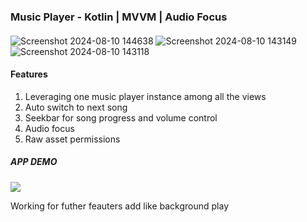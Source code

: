 ### Music Player - Kotlin | MVVM | Audio Focus 


#### 

 


![Screenshot 2024-08-10 144638](https://github.com/user-attachments/assets/23db667b-f437-4bdc-9c6b-2988b420a82c)
![Screenshot 2024-08-10 143149](https://github.com/user-attachments/assets/dd45a72d-cdea-46ba-bf28-66064be637f5)
![Screenshot 2024-08-10 143118](https://github.com/user-attachments/assets/143e4527-13e1-4dcb-a8c1-6b078cc02359)





#### Features 

1. Leveraging one music player instance among all the views
2. Auto switch to next song 
3. Seekbar for song progress and volume control
4. Audio focus
5. Raw asset permissions


##### APP DEMO

![](https://drive.google.com/file/d/17YMxfpVqj9EjFFUJWG6mWatAB1RAYZVJ/view?usp=sharing)

Working for futher feauters add like background play 
